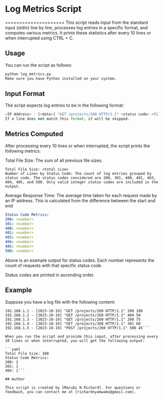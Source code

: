 # Log Metrics Script

=====================
This script reads input from the standard input (stdin) line by line, processes log entries in a specific format, and computes various metrics. It prints these statistics after every 10 lines or when interrupted using CTRL + C.

## Usage

You can run the script as follows:

```Python
python log_metrics.py
Make sure you have Python installed on your system.
```

## Input Format

The script expects log entries to be in the following format:

```Python
<IP Address> - [<date>] "GET /projects/260 HTTP/1.1" <status code> <file size>
If a line does not match this format, it will be skipped.
```

## Metrics Computed

After processing every 10 lines or when interrupted, the script prints the following metrics:

Total File Size: The sum of all previous file sizes.

```arduino
Total File Size: <total size>
Number of Lines by Status Code: The count of log entries grouped by status code. The status codes considered are 200, 301, 400, 401, 403, 404, 405, and 500. Only valid integer status codes are included in the output.

```

Average Response Time: The average time taken for each request made by an IP address. This is calculated from the difference between the start and end

```yaml
Status Code Metrics:
200: <number>
301: <number>
400: <number>
401: <number>
403: <number>
404: <number>
405: <number>
500: <number>
```

Above is an example output for status codes. Each number represents the count of requests with that specific status code.

Status codes are printed in ascending order.

## Example

Suppose you have a log file with the following content:

```arduino
192.168.1.1 - [2023-10-19] "GET /projects/260 HTTP/1.1" 200 100
192.168.1.2 - [2023-10-19] "GET /projects/260 HTTP/1.1" 404 50
192.168.1.3 - [2023-10-19] "GET /projects/260 HTTP/1.1" 200 75
192.168.1.4 - [2023-10-19] "GET /projects/260 HTTP/1.1" 301 60
192.168.1.5 - [2023-10-19] "POST /projects/260 HTTP/1.1" 500 45```

When you run the script and provide this input, after processing every 10 lines or when interrupted, you will get the following output:

```yaml
Total File Size: 100
Status Code Metrics:
200: 2
301: 1
404: 1```

## Author

This script is created by [Marubi N Richard]. For questions or feedback, you can contact me at [richardnyamwamu@gmail.com].
